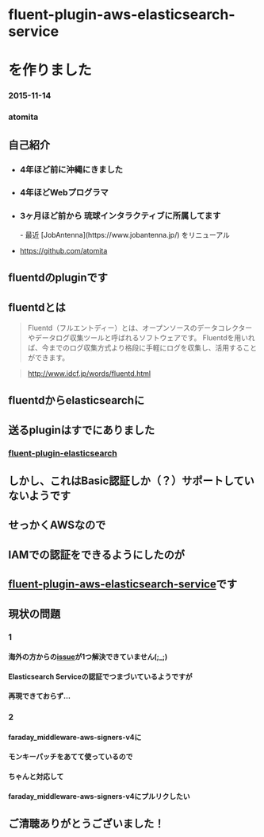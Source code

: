 # fluent-plugin-aws-elasticsearch-service

# を作りました

### 2015-11-14

### atomita



## 自己紹介

- <h3>4年ほど前に沖縄にきました</h3>
- <h3>4年ほどWebプログラマ</h3>

- <h3>3ヶ月ほど前から  
  琉球インタラクティブに所属してます</h3>
    - 最近 [JobAntenna](https://www.jobantenna.jp/) をリニューアル

- https://github.com/atomita



## fluentdのpluginです



## fluentdとは



> Fluentd（フルエントディー）とは、オープンソースのデータコレクターやデータログ収集ツールと呼ばれるソフトウェアです。
> Fluentdを用いれば、今までのログ収集方式より格段に手軽にログを収集し、活用することができます。

> http://www.idcf.jp/words/fluentd.html



## fluentdからelasticsearchに

## 送るpluginはすでにありました

### [fluent-plugin-elasticsearch](https://rubygems.org/gems/fluent-plugin-elasticsearch/)



## しかし、これはBasic認証しか（？）サポートしていないようです



## せっかくAWSなので

## IAMでの認証をできるようにしたのが

## [fluent-plugin-aws-elasticsearch-service](https://rubygems.org/gems/fluent-plugin-aws-elasticsearch-service/)です



## 現状の問題



### 1

#### 海外の方からの[issue](https://github.com/atomita/fluent-plugin-aws-elasticsearch-service/issues/2)が1つ解決できていません(;_;)

#### Elasticsearch Serviceの認証でつまづいているようですが

#### 再現できておらず...



### 2

#### faraday_middleware-aws-signers-v4に

#### モンキーパッチをあてて使っているので

#### ちゃんと対応して

#### faraday_middleware-aws-signers-v4にプルリクしたい



## ご清聴ありがとうございました！
